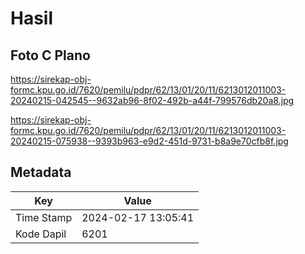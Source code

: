 # Hasil

## Foto C Plano

https://sirekap-obj-formc.kpu.go.id/7620/pemilu/pdpr/62/13/01/20/11/6213012011003-20240215-042545--9632ab96-8f02-492b-a44f-799576db20a8.jpg

https://sirekap-obj-formc.kpu.go.id/7620/pemilu/pdpr/62/13/01/20/11/6213012011003-20240215-075938--9393b963-e9d2-451d-9731-b8a9e70cfb8f.jpg


## Metadata

| Key        | Value               |
| ---------- | ------------------- |
| Time Stamp | 2024-02-17 13:05:41 |
| Kode Dapil | 6201                |



